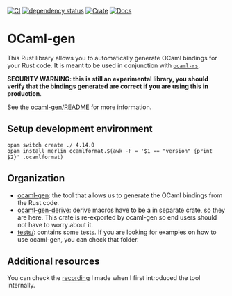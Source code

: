 [![CI](https://github.com/o1-labs/ocaml-gen/actions/workflows/ci.yml/badge.svg)](https://github.com/o1-labs/ocaml-gen/actions/workflows/ci.yml)
[![dependency status](https://deps.rs/repo/github/o1-labs/ocaml-gen/status.svg?style=flat-square)](https://deps.rs/repo/github/o1-labs/ocaml-gen)
​[![Crate](https://img.shields.io/crates/v/badgen.svg)](https://crates.io/crates/ocaml-gen)
[![Docs](https://docs.rs/badgen/badge.svg)](https://o1-labs.github.io/ocaml-gen/)
# OCaml-gen

This Rust library allows you to automatically generate OCaml bindings for your Rust code. It is meant to be used in conjunction with [`ocaml-rs`](https://github.com/zshipko/ocaml-rs).

**SECURITY WARNING: this is still an experimental library, you should verify that the bindings generated are correct if you are using this in production**.

See the [ocaml-gen/README](/ocaml-gen) for more information.

## Setup development environment

```
opam switch create ./ 4.14.0
opam install merlin ocamlformat.$(awk -F = '$1 == "version" {print $2}' .ocamlformat)
```

## Organization

* [ocaml-gen](ocaml-gen): the tool that allows us to generate the OCaml bindings from the Rust code.
* [ocaml-gen-derive](ocaml-gen/derive): derive macros have to be a in separate crate, so they are here. This crate is re-exported by ocaml-gen so end users should not have to worry about it.
* [tests/](tests/): contains some tests. If you are looking for examples on how to use ocaml-gen, you can check that folder.

## Additional resources

You can check the [recording](https://www.youtube.com/watch?v=LuXo2cNkgyA&feature=youtu.be) I made when I first introduced the tool internally.
